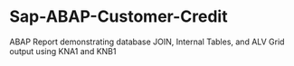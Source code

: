# Sap-ABAP-Customer-Credit
ABAP Report demonstrating database JOIN, Internal Tables, and ALV Grid output using KNA1 and KNB1
